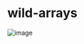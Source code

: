 # wild-arrays


![image]([https://ibb.co/ykjKm0n](https://i.ibb.co/7pmBxvJ/Screenshot-2024-04-07-124106.png))
